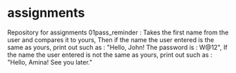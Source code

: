 # assignments
Repository for assignments
01pass_reminder : Takes the first name from the user and compares it to yours,
Then if the name the user entered is the same as yours, print out such as : "Hello, John! The password is : W@12",
If the name the user entered is not the same as yours, print out such as : "Hello, Amina! See you later."
